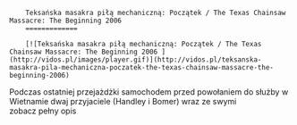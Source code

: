 
        Teksańska masakra piłą mechaniczną: Początek / The Texas Chainsaw Massacre: The Beginning 2006 
        =============
        
        [![Teksańska masakra piłą mechaniczną: Początek / The Texas Chainsaw Massacre: The Beginning 2006 ](http://vidos.pl/images/player.gif)](http://vidos.pl/teksanska-masakra-pila-mechaniczna-poczatek-the-texas-chainsaw-massacre-the-beginning-2006)
        
        
 Podczas ostatniej przejażdżki samochodem przed powołaniem do służby w Wietnamie dwaj przyjaciele (Handley i Bomer) wraz ze swymi zobacz pełny opis
    